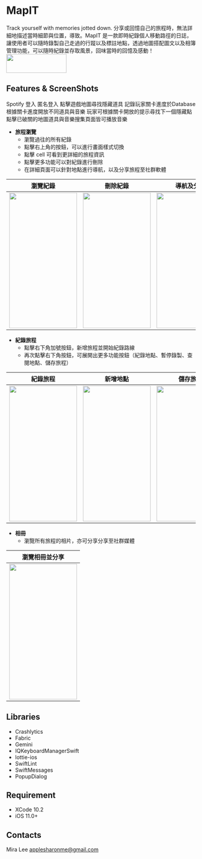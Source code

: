 # MapIT
Track yourself with memories jotted down.
分享或回憶自己的旅程時，無法詳細地描述當時細節與位置，導致。MapIT 是一款即時紀錄個人移動路徑的日誌，讓使用者可以隨時錄製自己走過的行蹤以及標註地點，透過地圖搭配圖文以及相簿管理功能，可以隨時紀錄並存取風景，回味當時的回憶及感動！
[<img src="https://github.com/nick1ee/Shalk/raw/master/screenshot/DownloadAppStoreBadge.png" width="160" height="50" align=center>](https://itunes.apple.com/us/app/mapit/id1462021812?l=zh&ls=1&mt=8)


## Features & ScreenShots
Spotify 登入
匿名登入
點擊遊戲地圖尋找隱藏道具
記錄玩家關卡進度於Database
根據關卡進度開放不同道具與音樂
玩家可根據關卡開放的提示尋找下一個隱藏點
點擊已破關的地圖道具與音樂搜集頁面皆可播放音樂


* **旅程瀏覽**
    * 瀏覽過往的所有紀錄
    * 點擊右上角的按鈕，可以進行畫面樣式切換
    * 點擊 cell 可看到更詳細的旅程資訊
    * 點擊更多功能可以對紀錄進行刪除
    * 在詳細頁面可以針對地點進行導航，以及分享旅程至社群軟體

| 瀏覽紀錄   | 刪除紀錄 | 導航及分享 |
|:--------:|:--------:|:--------:|
| <img src="https://imgur.com/4sshuo3.gif" width="180" height="360">   | <img src="https://i.imgur.com/lCTqdtL.gif" width="180" height="360">     | <img src="https://i.imgur.com/1YSlsMz.gif" width="180" height="360">   |


* **紀錄旅程**
    * 點擊右下角加號按鈕，新增旅程並開始紀錄路線
    * 再次點擊右下角按鈕，可展開出更多功能按鈕（紀錄地點、暫停錄製、查閱地點、儲存旅程）

| 紀錄旅程   | 新增地點 | 儲存旅程 |
|:--------:|:--------:|:--------:|
| <img src="https://i.imgur.com/glLahFb.gif" width="180" height="360">   | <img src="https://i.imgur.com/MDecW5y.gif" width="180" height="360">     | <img src="https://i.imgur.com/ZgUxBkp.gif" width="180" height="360">   |
  
* **相冊**
    * 瀏覽所有旅程的相片，亦可分享分享至社群媒體

| 瀏覽相冊並分享   |
|:--------:|
| <img src="https://i.imgur.com/mSQlfKC.gif" width="180" height="360">   | 

## Libraries
* Crashlytics
* Fabric
* Gemini
* IQKeyboardManagerSwift
* lottie-ios
* SwiftLint
* SwiftMessages
* PopupDialog

## Requirement
* XCode 10.2
* iOS 11.0+

## Contacts
Mira Lee
applesharonme@gmail.com